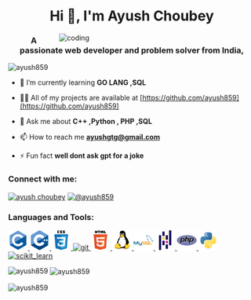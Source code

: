 <h1 align="center">Hi 👋, I'm Ayush Choubey</h1>




<img align ="right" alt ="coding" width ="400" src = "https://media2.giphy.com/media/v1.Y2lkPTc5MGI3NjExd3M2dWE1OHVib3Z0ZjY2bm45djJwbG9zMW5jdmlxM3VlYmp3Nml2MSZlcD12MV9pbnRlcm5hbF9naWZfYnlfaWQmY3Q9Zw/dxn6fRlTIShoeBr69N/giphy.webp">
<h3 align="center">A passionate web developer and problem solver from India,</h3>

<p align="left"> <img src="https://komarev.com/ghpvc/?username=ayush859&label=Profile%20views&color=0e75b6&style=flat" alt="ayush859" /> </p>

- 🌱 I’m currently learning **GO LANG ,SQL**

- 👨‍💻 All of my projects are available at [https://github.com/ayush859](https://github.com/ayush859)

- 💬 Ask me about **C++ ,Python , PHP ,SQL**

- 📫 How to reach me **ayushgtg@gmail.com**

- ⚡ Fun fact **well dont ask gpt for a joke**

<h3 align="left">Connect with me:</h3>
<p align="left">
<a href="https://linkedin.com/in/ayush choubey" target="blank"><img align="center" src="https://raw.githubusercontent.com/rahuldkjain/github-profile-readme-generator/master/src/images/icons/Social/linked-in-alt.svg" alt="ayush choubey" height="30" width="40" /></a>
<a href="https://www.hackerearth.com/@ayush859" target="blank"><img align="center" src="https://raw.githubusercontent.com/rahuldkjain/github-profile-readme-generator/master/src/images/icons/Social/hackerearth.svg" alt="@ayush859" height="30" width="40" /></a>
</p>

<h3 align="left">Languages and Tools:</h3>
<p align="left"> <a href="https://www.cprogramming.com/" target="_blank" rel="noreferrer"> <img src="https://raw.githubusercontent.com/devicons/devicon/master/icons/c/c-original.svg" alt="c" width="40" height="40"/> </a> <a href="https://www.w3schools.com/cpp/" target="_blank" rel="noreferrer"> <img src="https://raw.githubusercontent.com/devicons/devicon/master/icons/cplusplus/cplusplus-original.svg" alt="cplusplus" width="40" height="40"/> </a> <a href="https://www.w3schools.com/css/" target="_blank" rel="noreferrer"> <img src="https://raw.githubusercontent.com/devicons/devicon/master/icons/css3/css3-original-wordmark.svg" alt="css3" width="40" height="40"/> </a> <a href="https://git-scm.com/" target="_blank" rel="noreferrer"> <img src="https://www.vectorlogo.zone/logos/git-scm/git-scm-icon.svg" alt="git" width="40" height="40"/> </a> <a href="https://www.w3.org/html/" target="_blank" rel="noreferrer"> <img src="https://raw.githubusercontent.com/devicons/devicon/master/icons/html5/html5-original-wordmark.svg" alt="html5" width="40" height="40"/> </a> <a href="https://www.linux.org/" target="_blank" rel="noreferrer"> <img src="https://raw.githubusercontent.com/devicons/devicon/master/icons/linux/linux-original.svg" alt="linux" width="40" height="40"/> </a> <a href="https://www.mysql.com/" target="_blank" rel="noreferrer"> <img src="https://raw.githubusercontent.com/devicons/devicon/master/icons/mysql/mysql-original-wordmark.svg" alt="mysql" width="40" height="40"/> </a> <a href="https://pandas.pydata.org/" target="_blank" rel="noreferrer"> <img src="https://raw.githubusercontent.com/devicons/devicon/2ae2a900d2f041da66e950e4d48052658d850630/icons/pandas/pandas-original.svg" alt="pandas" width="40" height="40"/> </a> <a href="https://www.php.net" target="_blank" rel="noreferrer"> <img src="https://raw.githubusercontent.com/devicons/devicon/master/icons/php/php-original.svg" alt="php" width="40" height="40"/> </a> <a href="https://www.python.org" target="_blank" rel="noreferrer"> <img src="https://raw.githubusercontent.com/devicons/devicon/master/icons/python/python-original.svg" alt="python" width="40" height="40"/> </a> <a href="https://scikit-learn.org/" target="_blank" rel="noreferrer"> <img src="https://upload.wikimedia.org/wikipedia/commons/0/05/Scikit_learn_logo_small.svg" alt="scikit_learn" width="40" height="40"/> </a> <a href="https://seaborn.pydata.org/" target="_blank" rel="noreferrer">  </a> </p>

<p><img align="left" src="https://github-readme-stats.vercel.app/api/top-langs?username=ayush859&show_icons=true&locale=en&layout=compact" alt="ayush859" /></p>

<p>&nbsp;<img align="center" src="https://github-readme-stats.vercel.app/api?username=ayush859&show_icons=true&locale=en" alt="ayush859" /></p>

<p><img align="center" src="https://github-readme-streak-stats.herokuapp.com/?user=ayush859&" alt="ayush859" /></p>
